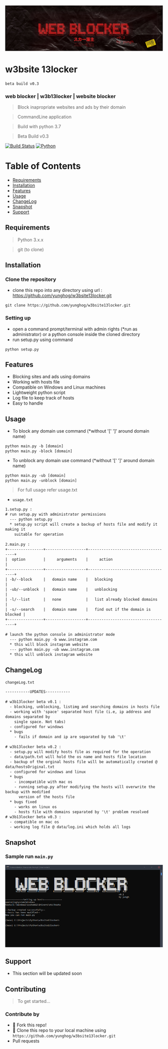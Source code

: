 <a href=""><img src="image/w3b13locker.jpg" title="w3b13locker" alt="w3b13locker"></a>
# w3bsite 13locker
`beta build v0.3`
### web blocker | w3b13locker | website blocker

> Block inapropriate websites and ads by their domain

> CommandLine application

> Build with python 3.7

> Beta Build v0.3

[![Build Status](https://img.shields.io/badge/version-v0.3-green?style=flat-square)](https://github.com/yunghog/w3bsite13locker)
[![Python](https://img.shields.io/badge/python-3.7-orange?style=flat-square&logo=python)](https://github.com/yunghog/w3bsite13locker)

# Table of Contents
- [Requirements](#requirements)
- [Installation](#installation)
- [Features](#features)
- [Usage](#usage)
- [ChangeLog](#changelog)
- [Snapshot](#snapshot)
- [Support](#support)

## Requirements
> Python 3.x.x

> git (to clone)

## Installation
### Clone the repository
- clone this repo into any directory using url : https://github.com/yunghog/w3bsite13locker.git
 ```shell
git clone https://github.com/yunghog/w3bsite13locker.git
```
### Setting up
- open a command prompt/terminal with admin rights (*run as administrator) or a python console inside the cloned directory
- run setup.py using command
```shell
python setup.py
```
## Features
- Blocking sites and ads using domains
- Working with hosts file
- Compatible on Windows and Linux machines
- Lightweight python script
- Log file to keep track of hosts
- Easy to handle

## Usage
- To block any domain use command (*without '[' ']' around domain name)
```shell
python main.py -b [domain]
python main.py -block [domain]
```

- To unblock any domain use command (*without '[' ']' around domain name)
```shell
python main.py -ub [domain]
python main.py -unblock [domain]
```
> For full usage refer usage.txt
- `usage.txt`
```
1.setup.py :
# run setup.py with administrator permissions
  --- python setup.py
  * setup.py script will create a backup of hosts file and modify it making it
    suitable for operation

2.main.py :
+----------------+------------------+-------------------------------------+
|  option        |     arguments    |     action                          |
+----------------+------------------+-------------------------------------+
| -b/--block     |   domain name    |   blocking                          |
| -ub/--unblock  |   domain name    |   unblocking                        |
| -l/--list      |   none           |   list already blocked domains      |
| -s/--search    |   domain name    |   find out if the domain is blocked |
+----------------+------------------+-------------------------------------+

# launch the python console in administrator mode
  --- python main.py -b www.instagram.com
  * this will block instagram website
  --- python main.py -ub www.instagram.com
  * this will unblock instagram website

```

## ChangeLog
`changeLog.txt`
```
-----------UPDATES-----------

# w3b13locker beta v0.1 :
  - blocking, unblocking, listimg and searching domains in hosts file
  - working with 'space' separated host file (i.e, ip address and domains separated by
    single space. Not tabs)
  - configured for windows
  * bugs
    - fails if domain and ip are separated by tab '\t'

# w3b13locker beta v0.2 :
  - setup.py will modify hosts file as required for the operation
  - data/path.txt will hold the os name and hosts file location
  - backup of the orginal hosts file will be automatically created @ data/hostsOriginal.txt
  - configured for windows and linux
  * bugs
    - incompatible with mac os
    - running setup.py after modifying the hosts will overwrite the backup with modified
      version of the hosts file
  * bugs fixed
    - works on linux os
    - hosts file with domains separated by '\t' problem resolved
# w3b13locker beta v0.3 :
  - compatible on mac os
  - working log file @ data/log.ini which holds all logs

```
## Snapshot
### Sample run `main.py`
<img src="image/snap1.PNG" title="w3b13locker" alt="w3b13locker">

## Support
- This section will be updated soon

## Contributing

> To get started...

### Contribute by
  - 🍴 Fork this repo!
  - 👯 Clone this repo to your local machine using `https://github.com/yunghog/w3bsite13locker.git`
  - Pull requests
